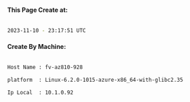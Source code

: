 
   
#### This Page Create at:

```bash

2023-11-10 - 23:17:51 UTC

```

#### Create By Machine:

```bash

Host Name : fv-az810-928

platform  : Linux-6.2.0-1015-azure-x86_64-with-glibc2.35

Ip Local  : 10.1.0.92

```

